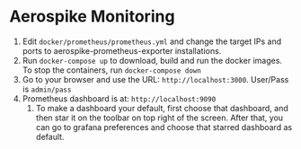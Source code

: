 # Aerospike Monitoring

1. Edit `docker/prometheus/prometheus.yml` and change the target IPs and ports to aerospike-prometheus-exporter installations.
1. Run `docker-compose up` to download, build and run the docker images. To stop the containers, run `docker-compose down`
1. Go to your browser and use the URL: `http://localhost:3000`. User/Pass is `admin/pass`
1. Prometheus dashboard is at: `http://localhost:9090`
    1. To make a dashboard your default, first choose that dashboard, and then star it on the toolbar on top right of the screen. After that, you can go to grafana preferences and choose that starred dashboard as default.

